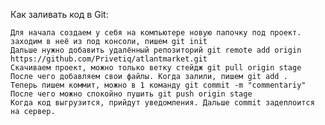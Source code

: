 Как заливать код в Git:

    Для начала создаем у себя на компьютере новую папочку под проект.
    заходим в неё из под консоли, пишем git init
    Дальше нужно добавить удалённый репозиторий git remote add origin https://github.com/Privetiq/atlantmarket.git
    Скачиваем проект, можно только ветку стейдж git pull origin stage
    После чего добавляем свои файлы. Когда залили, пишем git add .
    Теперь пишем коммит, можно в 1 команду git commit -m "commentariy"
    После чего можно спокойно пушить git push origin stage
    Когда код выгрузится, прийдут уведомления. Дальше commit задеплоится на сервер.
